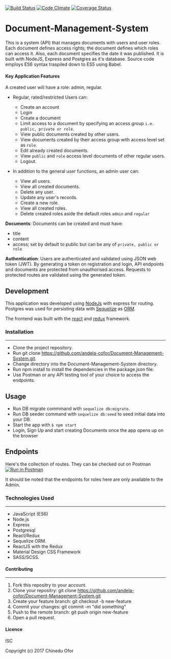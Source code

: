 [![Build Status](https://travis-ci.org/andela-cofor/Document-Management-System.svg?branch=Development)](https://travis-ci.org/andela-cofor/Document-Management-System)
[![Code Climate](https://codeclimate.com/github/andela-cofor/Document-Management-System/badges/gpa.svg)](https://codeclimate.com/github/andela-cofor/Document-Management-System)
[![Coverage Status](https://coveralls.io/repos/github/andela-cofor/Document-Management-System/badge.svg?branch=Development)](https://coveralls.io/github/andela-cofor/Document-Management-System?branch=Development)

# Document-Management-System

This is a system (API) that manages documents with users and user roles. Each document defines access rights; the document defines which roles can access it. Also, each document specifies the date it was published. It is built with NodeJS, Express and Postgres as it's database.
Source code employs ES6 syntax traspiled down to ES5 using Babel.

#### Key Application Features 
A created user will have a role: admin, regular.  
- Regular, rated/restricted Users can: 
    - Create an account  
    - Login
    - Create a document 
    - Limit access to a document by specifying an access group `i.e. public, private or role`.
    - View public documents created by other users.
    - View documents created by their access group with access level set as `role`.
    - Edit already created documents.
    - View `public` and `role` access level documents of other regular users.
    - Logout.

- In addition to the general user functions, an admin user can:
    - View all users.
    - View all created documents.
    - Delete any user.
    - Update any user's records.
    - Create a new role.
    - View all created roles.
    - Delete created roles aside the default roles `admin` and `regular`

**Documents**:
Documents can be created and must have:
- title
- content
- access; set by default to public but can be any of `private, public or role`


**Authentication**:
Users are authenticated and validated using JSON web token (JWT).
By generating a token on registration and login, API endpoints and documents are protected from unauthorised access.
Requests to protected routes are validated using the generated token.

## Development
This application was developed using [NodeJs](https://nodejs.org) with express for routing. Postgres was used for persisting data with [Sequelize](https://sequelizejs.org) as [ORM](https://en.wikipedia.org/wiki/Object-relational_mapping).

The frontend was built with the [react](https://facebook.github.io/react/) and [redux](reduxjs.org) framework.

### Installation
---

- Clone the project repository.
- Run git clone https://github.com/andela-cofor/Document-Management-System.git.
- Change directory into the Document-Management-System directory.
- Run npm install to install the dependencies in the package.json file.
- Use Postman or any API testing tool of your choice to access the endpoints.

## Usage
- Run DB migrate commmand with `sequelize db:migrate`.
- Run DB seeder command with `sequelize db:seed` to seed initial data into your DB.
- Start the app with `$ npm start`
- Login, Sign Up and start creating Documents once the app opens up on the browser

## Endpoints
Here's the collection of routes. They can be checked out on Postman
[![Run in Postman](https://run.pstmn.io/button.svg)](https://app.getpostman.com/run-collection/89b63da4a2a0c98485e7)

It should be noted that the endpoints for roles here are only available to the Admin.

### Technologies Used
---
- JavaScript (ES6)
- Node.js
- Express
- Postgresql
- React/Redux
- Sequelize ORM.
- ReactJS with the Redux
- Material Design CSS Framework
- SASS/SCSS.

#### Contributing
---

1. Fork this repositry to your account.
2. Clone your repositry: git clone https://github.com/andela-cofor/Document-Management-System.git
3. Create your feature branch: git checkout -b new-feature
4. Commit your changes: git commit -m "did something"
5. Push to the remote branch: git push origin new-feature
6. Open a pull request.

#### Licence
ISC

Copyright (c) 2017 Chinedu Ofor
